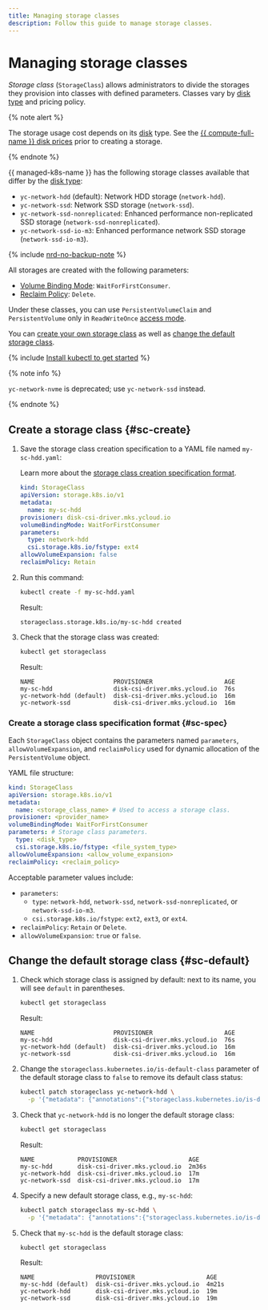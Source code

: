 ```yaml
---
title: Managing storage classes
description: Follow this guide to manage storage classes.
---
```


# Managing storage classes


_Storage class_ (`StorageClass`) allows administrators to divide the storages they provision into classes with defined parameters. Classes vary by [disk type](../../../compute/concepts/disk.md#disks_types) and pricing policy.

{% note alert %}

The storage usage cost depends on its [disk](../../../compute/concepts/disk.md) type. See the [{{ compute-full-name }} disk prices](../../../compute/concepts/disk.md#disks_types) prior to creating a storage.

{% endnote %}


{{ managed-k8s-name }} has the following storage classes available that differ by the [disk type](../../../compute/concepts/disk.md#disks_types):
* `yc-network-hdd` (default): Network HDD storage (`network-hdd`).
* `yc-network-ssd`: Network SSD storage (`network-ssd`).
* `yc-network-ssd-nonreplicated`: Enhanced performance non-replicated SSD storage (`network-ssd-nonreplicated`).
* `yc-network-ssd-io-m3`: Enhanced performance network SSD storage (`network-ssd-io-m3`).

{% include [nrd-no-backup-note](../../../_includes/managed-kubernetes/nrd-no-backup-note.md) %}

All storages are created with the following parameters:
* [Volume Binding Mode](https://kubernetes.io/docs/concepts/storage/storage-classes/#volume-binding-mode): `WaitForFirstConsumer`.
* [Reclaim Policy](https://kubernetes.io/docs/concepts/storage/storage-classes/#reclaim-policy): `Delete`.

Under these classes, you can use `PersistentVolumeClaim` and `PersistentVolume` only in `ReadWriteOnce` [access mode](https://kubernetes.io/docs/concepts/storage/persistent-volumes/#access-modes).

You can [create your own storage class](#sc-create) as well as [change the default storage class](#sc-default).

{% include [Install kubectl to get started](../../../_includes/managed-kubernetes/kubectl-before-you-begin.md) %}

{% note info %}

`yc-network-nvme` is deprecated; use `yc-network-ssd` instead.

{% endnote %}



## Create a storage class {#sc-create}

1. Save the storage class creation specification to a YAML file named `my-sc-hdd.yaml`:

   Learn more about the [storage class creation specification format](#sc-spec).


   ```yaml
   kind: StorageClass
   apiVersion: storage.k8s.io/v1
   metadata:
     name: my-sc-hdd
   provisioner: disk-csi-driver.mks.ycloud.io
   volumeBindingMode: WaitForFirstConsumer
   parameters:
     type: network-hdd
     csi.storage.k8s.io/fstype: ext4
   allowVolumeExpansion: false
   reclaimPolicy: Retain
   ```



1. Run this command:


   ```bash
   kubectl create -f my-sc-hdd.yaml
   ```



   Result:


   ```text
   storageclass.storage.k8s.io/my-sc-hdd created
   ```



1. Check that the storage class was created:

   ```bash
   kubectl get storageclass
   ```

   Result:


   ```text
   NAME                      PROVISIONER                    AGE
   my-sc-hdd                 disk-csi-driver.mks.ycloud.io  76s
   yc-network-hdd (default)  disk-csi-driver.mks.ycloud.io  16m
   yc-network-ssd            disk-csi-driver.mks.ycloud.io  16m
   ```



### Create a storage class specification format {#sc-spec}

Each `StorageClass` object contains the parameters named `parameters`, `allowVolumeExpansion`, and `reclaimPolicy` used for dynamic allocation of the `PersistentVolume` object.

YAML file structure:

```yaml
kind: StorageClass
apiVersion: storage.k8s.io/v1
metadata:
  name: <storage_class_name> # Used to access a storage class.
provisioner: <provider_name>
volumeBindingMode: WaitForFirstConsumer
parameters: # Storage class parameters.
  type: <disk_type>
  csi.storage.k8s.io/fstype: <file_system_type>
allowVolumeExpansion: <allow_volume_expansion>
reclaimPolicy: <reclaim_policy>
```

Acceptable parameter values include:
* `parameters`:
  * `type`: `network-hdd`, `network-ssd`, `network-ssd-nonreplicated`, or `network-ssd-io-m3`.
  * `csi.storage.k8s.io/fstype`: `ext2`, `ext3`, or `ext4`.
* `reclaimPolicy`: `Retain` or `Delete`.
* `allowVolumeExpansion`: `true` or `false`.


## Change the default storage class {#sc-default}

1. Check which storage class is assigned by default: next to its name, you will see `default` in parentheses.

   ```bash
   kubectl get storageclass
   ```

   Result:

   ```text
   NAME                      PROVISIONER                    AGE
   my-sc-hdd                 disk-csi-driver.mks.ycloud.io  76s
   yc-network-hdd (default)  disk-csi-driver.mks.ycloud.io  16m
   yc-network-ssd            disk-csi-driver.mks.ycloud.io  16m
   ```

1. Change the `storageclass.kubernetes.io/is-default-class` parameter of the default storage class to `false` to remove its default class status:

   ```bash
   kubectl patch storageclass yc-network-hdd \
     -p '{"metadata": {"annotations":{"storageclass.kubernetes.io/is-default-class":"false"}}}'
   ```

1. Check that `yc-network-hdd` is no longer the default storage class:

   ```bash
   kubectl get storageclass
   ```

   Result:

   ```text
   NAME            PROVISIONER                    AGE
   my-sc-hdd       disk-csi-driver.mks.ycloud.io  2m36s
   yc-network-hdd  disk-csi-driver.mks.ycloud.io  17m
   yc-network-ssd  disk-csi-driver.mks.ycloud.io  17m
   ```

1. Specify a new default storage class, e.g., `my-sc-hdd`:

   ```bash
   kubectl patch storageclass my-sc-hdd \
     -p '{"metadata": {"annotations":{"storageclass.kubernetes.io/is-default-class":"true"}}}'
   ```

1. Check that `my-sc-hdd` is the default storage class:

   ```bash
   kubectl get storageclass
   ```

   Result:

   ```text
   NAME                 PROVISIONER                    AGE
   my-sc-hdd (default)  disk-csi-driver.mks.ycloud.io  4m21s
   yc-network-hdd       disk-csi-driver.mks.ycloud.io  19m
   yc-network-ssd       disk-csi-driver.mks.ycloud.io  19m
   ```
